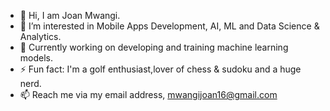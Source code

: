- 👋 Hi, I am Joan Mwangi.
- 👀 I’m interested in Mobile Apps Development, AI, ML and Data Science & Analytics.
- 🌱 Currently working on developing and training machine learning models.
- ⚡ Fun fact: I'm a golf enthusiast,lover of chess & sudoku and a huge nerd. 
- 📫 Reach me via my email address, mwangijoan16@gmail.com

<!---
Mwangi-joan/Mwangi-joan is a ✨ special ✨ repository because its `README.md` (this file) appears on your GitHub profile.
You can click the Preview link to take a look at your changes.
--->
